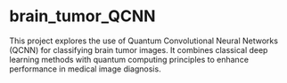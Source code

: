 # brain_tumor_QCNN
This project explores the use of Quantum Convolutional Neural Networks (QCNN) for classifying brain tumor images. It combines classical deep learning methods with quantum computing principles to enhance performance in medical image diagnosis.
